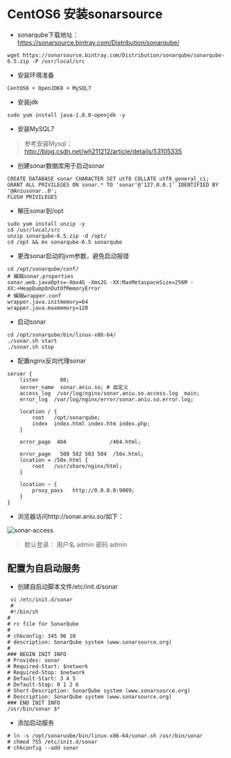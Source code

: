 

# CentOS6 安装sonarsource

- sonarqube下载地址： https://sonarsource.bintray.com/Distribution/sonarqube/

```
wget https://sonarsource.bintray.com/Distribution/sonarqube/sonarqube-6.5.zip -P /usr/local/src
```

- 安装环境准备

```
CentOS6 + OpenJDK8 + MySQL7 
```

- 安装jdk

```
sudo yum install java-1.8.0-openjdk -y
```

- 安装MySQL7

> 参考安装Mysql： http://blog.csdn.net/wh211212/article/details/53105335

- 创建sonar数据库用于启动sonar

```
CREATE DATABASE sonar CHARACTER SET utf8 COLLATE utf8_general_ci; 
GRANT ALL PRIVILEGES ON sonar.* TO 'sonar'@'127.0.0.1' IDENTIFIED BY '@Aniusonar..0';
FLUSH PRIVILEGES 
```

- 解压sonar到/opt

```
sudo yum install unzip -y
cd /usr/local/src
unzip sonarqube-6.5.zip -d /opt/
cd /opt && mv sonarqube-6.5 sonarqube
```

- 更改sonar启动的jvm参数，避免启动报错

```
cd /opt/sonarqube/conf/
# 编辑sonar.properties
sonar.web.javaOpts=-Xmx4G -Xms2G -XX:MaxMetaspaceSize=256M -XX:+HeapDumpOnOutOfMemoryError
# 编辑wrapper.conf
wrapper.java.initmemory=64 
wrapper.java.maxmemory=128
```

- 启动sonar

```
cd /opt/sonarqube/bin/linux-x86-64/
./sonar.sh start
./sonar.sh stop
```

- 配置nginx反向代理sonar

```
server {
    listen       80;
    server_name  sonar.aniu.so; # 自定义
    access_log  /var/log/nginx/sonar.aniu.so.access.log  main;
    error_log  /var/log/nginx/error/sonar.aniu.so.error.log;

    location / {
        root   /opt/sonarqube;
        index  index.html index.htm index.php;
    }

    error_page  404              /404.html;

    error_page   500 502 503 504  /50x.html;
    location = /50x.html {
        root   /usr/share/nginx/html;
    }

    location ~ {
        proxy_pass   http://0.0.0.0:9009;
    }
}
```

- 浏览器访问http://sonar.aniu.so/如下：

![sonar-access](http://img.blog.csdn.net/20170818163048353?watermark/2/text/aHR0cDovL2Jsb2cuY3Nkbi5uZXQvd2gyMTEyMTI=/font/5a6L5L2T/fontsize/400/fill/I0JBQkFCMA==/dissolve/70/gravity/SouthEast)

> 默认登录： 用户名 admin 密码 admin

## 配置为自启动服务

- 创建自启动脚本文件/etc/init.d/sonar

```
 vi /etc/init.d/sonar
 #
 #!/bin/sh
#
# rc file for SonarQube
#
# chkconfig: 345 96 10
# description: SonarQube system (www.sonarsource.org)
#
### BEGIN INIT INFO
# Provides: sonar
# Required-Start: $network
# Required-Stop: $network
# Default-Start: 3 4 5
# Default-Stop: 0 1 2 6
# Short-Description: SonarQube system (www.sonarsource.org)
# Description: SonarQube system (www.sonarsource.org)
### END INIT INFO
/usr/bin/sonar $*
```
- 添加启动服务

```
# ln -s /opt/sonaruube/bin/linux-x86-64/sonar.sh /usr/bin/sonar
# chmod 755 /etc/init.d/sonar
# chkconfig --add sonar
```



